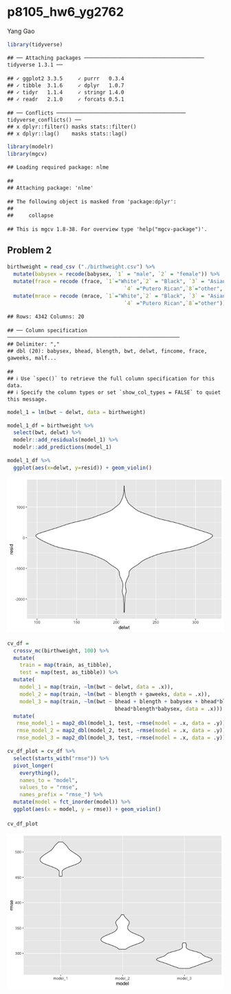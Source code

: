 p8105_hw6_yg2762
================
Yang Gao

``` r
library(tidyverse)
```

    ## ── Attaching packages ─────────────────────────────────────── tidyverse 1.3.1 ──

    ## ✓ ggplot2 3.3.5     ✓ purrr   0.3.4
    ## ✓ tibble  3.1.6     ✓ dplyr   1.0.7
    ## ✓ tidyr   1.1.4     ✓ stringr 1.4.0
    ## ✓ readr   2.1.0     ✓ forcats 0.5.1

    ## ── Conflicts ────────────────────────────────────────── tidyverse_conflicts() ──
    ## x dplyr::filter() masks stats::filter()
    ## x dplyr::lag()    masks stats::lag()

``` r
library(modelr)
library(mgcv)
```

    ## Loading required package: nlme

    ## 
    ## Attaching package: 'nlme'

    ## The following object is masked from 'package:dplyr':
    ## 
    ##     collapse

    ## This is mgcv 1.8-38. For overview type 'help("mgcv-package")'.

## Problem 2

``` r
birthweight = read_csv ("./birthweight.csv") %>% 
  mutate(babysex = recode(babysex, `1` = "male", `2` = "female")) %>% 
  mutate(frace = recode (frace, `1`="White",`2` = "Black", `3` = "Asian", 
                                      `4` ="Putero Rican",`8`="other", `9` = "Unknown")) %>% 
  mutate(mrace = recode (mrace, `1`="White",`2` = "Black", `3` = "Asian", 
                                      `4` ="Putero Rican",`8`="other"))
```

    ## Rows: 4342 Columns: 20

    ## ── Column specification ────────────────────────────────────────────────────────
    ## Delimiter: ","
    ## dbl (20): babysex, bhead, blength, bwt, delwt, fincome, frace, gaweeks, malf...

    ## 
    ## ℹ Use `spec()` to retrieve the full column specification for this data.
    ## ℹ Specify the column types or set `show_col_types = FALSE` to quiet this message.

``` r
model_1 = lm(bwt ~ delwt, data = birthweight)
```

``` r
model_1_df = birthweight %>% 
  select(bwt, delwt) %>% 
  modelr::add_residuals(model_1) %>% 
  modelr::add_predictions(model_1)
```

``` r
model_1_df %>% 
  ggplot(aes(x=delwt, y=resid)) + geom_violin()
```

![](p8105_hw6_yg2762_files/figure-gfm/unnamed-chunk-5-1.png)<!-- -->

``` r
cv_df = 
  crossv_mc(birthweight, 100) %>% 
  mutate(
    train = map(train, as_tibble),
    test = map(test, as_tibble)) %>% 
  mutate(
    model_1 = map(train, ~lm(bwt ~ delwt, data = .x)),
    model_2 = map(train, ~lm(bwt ~ blength + gaweeks, data = .x)),
    model_3 = map(train, ~lm(bwt ~ bhead + blength + babysex + bhead*blength + bhead*babysex + blength*babysex + 
                                   bhead*blength*babysex, data = .x))) %>% 
  mutate(
   rmse_model_1 = map2_dbl(model_1, test, ~rmse(model = .x, data = .y)),
   rmse_model_2 = map2_dbl(model_2, test, ~rmse(model = .x, data = .y)),
   rmse_model_3 = map2_dbl(model_3, test, ~rmse(model = .x, data = .y)))
```

``` r
cv_df_plot = cv_df %>% 
  select(starts_with("rmse")) %>% 
  pivot_longer(
    everything(),
    names_to = "model", 
    values_to = "rmse",
    names_prefix = "rmse_") %>% 
  mutate(model = fct_inorder(model)) %>% 
  ggplot(aes(x = model, y = rmse)) + geom_violin()

cv_df_plot
```

![](p8105_hw6_yg2762_files/figure-gfm/unnamed-chunk-7-1.png)<!-- -->
